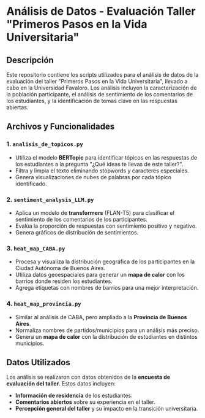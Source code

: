# Análisis de Datos - Evaluación Taller "Primeros Pasos en la Vida Universitaria"

## Descripción

Este repositorio contiene los scripts utilizados para el análisis de datos de la evaluación del taller "Primeros Pasos en la Vida Universitaria", llevado a cabo en la Universidad Favaloro.
Los análisis incluyen la caracterización de la población participante, el análisis de sentimiento de los comentarios de los estudiantes, y la identificación de temas clave en las respuestas abiertas.

## Archivos y Funcionalidades

### 1. `analisis_de_topicos.py`

- Utiliza el modelo **BERTopic** para identificar tópicos en las respuestas de los estudiantes a la pregunta "¿Qué ideas te llevas de este taller?".
- Filtra y limpia el texto eliminando stopwords y caracteres especiales.
- Genera visualizaciones de nubes de palabras por cada tópico identificado.

### 2. `sentiment_analysis_LLM.py`

- Aplica un modelo de **transformers** (FLAN-T5) para clasificar el sentimiento de los comentarios de los participantes.
- Evalúa la proporción de respuestas con sentimiento positivo y negativo.
- Genera gráficos de distribución de sentimientos.

### 3. `heat_map_CABA.py`

- Procesa y visualiza la distribución geográfica de los participantes en la Ciudad Autónoma de Buenos Aires.
- Utiliza datos geoespaciales para generar un **mapa de calor** con los barrios donde residen los estudiantes.
- Agrega etiquetas con nombres de barrios para una mejor interpretación.

### 4. `heat_map_provincia.py`

- Similar al análisis de CABA, pero ampliado a la **Provincia de Buenos Aires**.
- Normaliza nombres de partidos/municipios para un análisis más preciso.
- Genera un **mapa de calor** con la distribución de estudiantes en distintos municipios.

## Datos Utilizados

Los análisis se realizaron con datos obtenidos de la **encuesta de evaluación del taller**. Estos datos incluyen:

- **Información de residencia** de los estudiantes.
- **Comentarios abiertos** sobre su experiencia en el taller.
- **Percepción general del taller** y su impacto en la transición universitaria.

